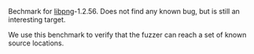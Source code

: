 Bechmark for [libpng](http://www.libpng.org/pub/png/libpng.html)-1.2.56.
Does not find any known bug, but is still an interesting target.

We use this benchmark to verify that the fuzzer can reach a set of known source
locations.
